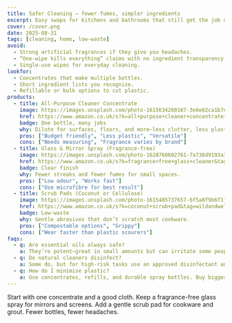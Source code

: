 ```yaml
---
title: Safer Cleaning — fewer fumes, simpler ingredients
excerpt: Easy swaps for kitchens and bathrooms that still get the job done.
cover: /cover.png
date: 2025-08-31
tags: [cleaning, home, low-waste]
avoid:
  - Strong artificial fragrances if they give you headaches.
  - “One-wipe kills everything” claims with no ingredient transparency.
  - Single-use wipes for everyday cleaning.
lookfor:
  - Concentrates that make multiple bottles.
  - Short ingredient lists you recognise.
  - Refillable or bulk options to cut plastic.
products:
  - title: All-Purpose Cleaner Concentrate
    image: https://images.unsplash.com/photo-1615634260167-3e6e62ca1b7e?q=80&w=1200
    href: https://www.amazon.co.uk/s?k=all+purpose+cleaner+concentrate+natural&tag=wildandwell0c-21
    badge: One bottle, many jobs
    why: Dilute for surfaces, floors, and more—less clutter, less plastic.
    pros: ["Budget friendly", "Less plastic", "Versatile"]
    cons: ["Needs measuring", "Fragrance varies by brand"]
  - title: Glass & Mirror Spray (Fragrance-free)
    image: https://images.unsplash.com/photo-1628760602761-7a736d9193a3?q=80&w=1200
    href: https://www.amazon.co.uk/s?k=fragrance+free+glass+cleaner&tag=wildandwell0c-21
    badge: Clear finish
    why: Fewer streaks and fewer fumes for small spaces.
    pros: ["Low odour", "Works fast"]
    cons: ["Use microfibre for best result"]
  - title: Scrub Pads (Coconut or Cellulose)
    image: https://images.unsplash.com/photo-1615485737657-6f5a8f9b6f1f?q=80&w=1200
    href: https://www.amazon.co.uk/s?k=coconut+scrub+pad&tag=wildandwell0c-21
    badge: Low-waste
    why: Gentle abrasives that don’t scratch most cookware.
    pros: ["Compostable options", "Grippy"]
    cons: ["Wear faster than plastic scourers"]
faqs:
  - q: Are essential oils always safe?
    a: They’re potent—great in small amounts but can irritate some people. Fragrance-free is safest if you’re sensitive.
  - q: Do natural cleaners disinfect?
    a: Some do, but for high-risk tasks use an approved disinfectant and follow the dwell time on the label.
  - q: How do I minimise plastic?
    a: Use concentrates, refills, and durable spray bottles. Buy bigger once you know you like a product.
---
```

Start with one concentrate and a good cloth. Keep a fragrance-free glass spray for mirrors and screens. Add a gentle scrub pad for cookware and grout. Fewer bottles, fewer headaches.

